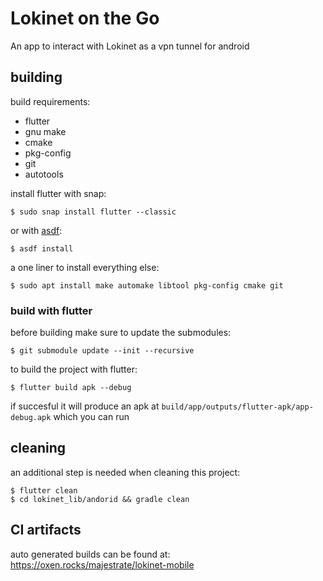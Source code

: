# Lokinet on the Go

An app to interact with Lokinet as a vpn tunnel for android

## building

build requirements:

* flutter
* gnu make
* cmake
* pkg-config
* git
* autotools

install flutter with snap:

    $ sudo snap install flutter --classic

or with [asdf](https://github.com/asdf-vm/asdf):

    $ asdf install

a one liner to install everything else:

    $ sudo apt install make automake libtool pkg-config cmake git

### build with flutter

before building make sure to update the submodules:

    $ git submodule update --init --recursive

to build the project with flutter:

    $ flutter build apk --debug
    
if succesful it will produce an apk at `build/app/outputs/flutter-apk/app-debug.apk` which you can run

## cleaning

an additional step is needed when cleaning this project:

    $ flutter clean
    $ cd lokinet_lib/andorid && gradle clean


## CI artifacts

auto generated builds can be found at: https://oxen.rocks/majestrate/lokinet-mobile
